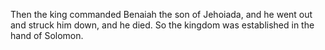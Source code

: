 Then the king commanded Benaiah the son of Jehoiada, and he went out and struck him down, and he died. So the kingdom was established in the hand of Solomon.
